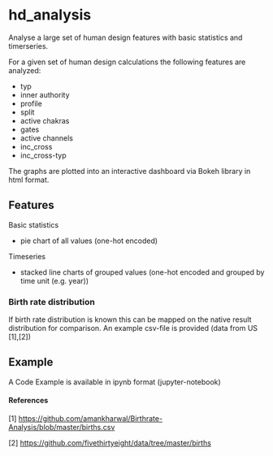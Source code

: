 # hd_analysis
Analyse a large set of human design features with basic statistics and timerseries.

For a given set of human design calculations the following features are analyzed:
- typ
- inner authority
- profile
- split
- active chakras
- gates
- active channels
- inc_cross
- inc_cross-typ

The graphs are plotted into an interactive dashboard via Bokeh library in html format.

## Features

Basic statistics 
- pie chart of all values (one-hot encoded)

Timeseries
- stacked line charts of grouped values (one-hot encoded and grouped by time unit (e.g. year))
 
### Birth rate distribution

If birth rate distribution is known this can be mapped on the native result distribution for comparison.
An example csv-file is provided (data from US [1],[2])

## Example
A Code Example is available in ipynb format (jupyter-notebook)


#### References
<a id="1">[1]</a> 
https://github.com/amankharwal/Birthrate-Analysis/blob/master/births.csv

<a id="2">[2]</a> 
https://github.com/fivethirtyeight/data/tree/master/births


